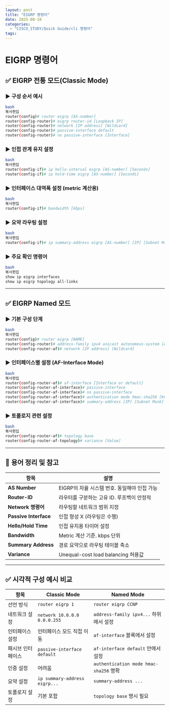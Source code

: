 ```yaml
---
layout: post
title: "EIGRP 명령어"
date: 2025-08-10
categories:
  - "CISCO_STUDY/Quick Guide/cli 명령어"
tags:
---
```


# EIGRP 명령어

## ✅ EIGRP 전통 모드(Classic Mode)

### ▶ 구성 순서 예시

```bash
bash
복사편집
router(config)# router eigrp [AS-number]
router(config-router)# eigrp router-id [Loopback IP]
router(config-router)# network [IP address] [Wildcard]
router(config-router)# passive-interface default
router(config-router)# no passive-interface [Interface]

```

### ▶ 인접 관계 유지 설정

```bash
bash
복사편집
router(config-if)# ip hello-interval eigrp [AS-number] [Seconds]
router(config-if)# ip hold-time eigrp [AS-number] [Seconds]

```

### ▶ 인터페이스 대역폭 설정 (metric 계산용)

```bash
bash
복사편집
router(config-if)# bandwidth [kbps]

```

### ▶ 요약 라우팅 설정

```bash
bash
복사편집
router(config-if)# ip summary-address eigrp [AS-number] [IP] [Subnet Mask]

```

### ▶ 주요 확인 명령어

```bash
bash
복사편집
show ip eigrp interfaces
show ip eigrp topology all-links

```

---

## ✅ EIGRP Named 모드

### ▶ 기본 구성 단계

```bash
bash
복사편집
router(config)# router eigrp [NAME]
router(config-router)# address-family ipv4 unicast autonomous-system [AS-number]
router(config-router-af)# network [IP address] [Wildcard]

```

### ▶ 인터페이스별 설정 (AF-Interface Mode)

```bash
bash
복사편집
router(config-router-af)# af-interface [Interface or default]
router(config-router-af-interface)# passive-interface
router(config-router-af-interface)# no passive-interface
router(config-router-af-interface)# authentication mode hmac-sha256 [Key]
router(config-router-af-interface)# summary-address [IP] [Subnet Mask]

```

### ▶ 토폴로지 관련 설정

```bash
bash
복사편집
router(config-router-af)# topology base
router(config-router-af-topology)# variance [Value]

```

---

## 📌 용어 정리 및 참고

| 항목 | 설명 |
| --- | --- |
| **AS Number** | EIGRP의 자율 시스템 번호. 동일해야 인접 가능 |
| **Router-ID** | 라우터를 구분하는 고유 ID. 루프백이 안정적 |
| **Network 명령어** | 라우팅할 네트워크 범위 지정 |
| **Passive Interface** | 인접 형성 X (라우팅은 수행) |
| **Hello/Hold Time** | 인접 유지용 타이머 설정 |
| **Bandwidth** | Metric 계산 기준. kbps 단위 |
| **Summary Address** | 경로 요약으로 라우팅 테이블 축소 |
| **Variance** | Unequal-cost load balancing 허용값 |

---

## ✅ 시각적 구성 예시 비교

| 항목 | Classic Mode | Named Mode |
| --- | --- | --- |
| 선언 방식 | `router eigrp 1` | `router eigrp CCNP` |
| 네트워크 설정 | `network 10.0.0.0 0.0.0.255` | `address-family ipv4...` 하위에서 설정 |
| 인터페이스 설정 | 인터페이스 모드 직접 이동 | `af-interface` 블록에서 설정 |
| 패시브 인터페이스 | `passive-interface default` | `af-interface default` 안에서 설정 |
| 인증 설정 | 어려움 | `authentication mode hmac-sha256` 명확 |
| 요약 설정 | `ip summary-address eigrp...` | `summary-address ...` |
| 토폴로지 설정 | 기본 포함 | `topology base` 명시 필요 |